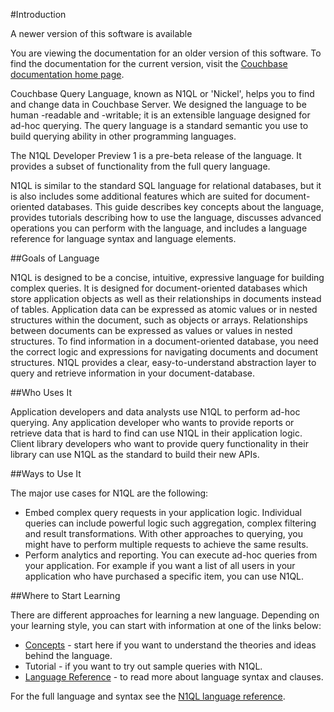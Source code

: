 #Introduction

<div class="notebox warning">
<p>A newer version of this software is available</p>
<p>You are viewing the documentation for an older version of this software. To find the documentation for the current version, visit the <a href="http://docs.couchbase.com">Couchbase documentation home page</a>.</p>
</div>

Couchbase Query Language, known as N1QL or 'Nickel', helps you to find and change data in Couchbase Server. 
We designed the language to be human -readable and -writable; it is an extensible language designed for ad-hoc querying. The query language is a standard semantic you use to build querying ability in other programming languages.

The N1QL Developer Preview 1 is a pre-beta release of the language. It provides a subset of functionality from the full query language. 

N1QL is similar to the standard SQL language for relational databases, but it is also includes some additional 
features which are suited for document-oriented databases. This guide describes 
key concepts about the language, provides tutorials describing how to use the language, discusses advanced operations 
you can perform with the language, and includes a language reference for language syntax and language elements.

 

##Goals of Language

N1QL is designed to be a concise, intuitive, expressive language for building complex queries.
 It is designed for document-oriented databases which store application objects as well as their relationships in 
documents instead of tables. Application data can be expressed as atomic values or in 
nested structures within the document, such as objects or arrays. Relationships between documents can be expressed as values or values in nested structures.  To find information in a document-oriented database, you need the correct logic and expressions for navigating documents and document structures. N1QL provides a clear, easy-to-understand abstraction layer to query and retrieve information in your document-database.

##Who Uses It

Application developers and data analysts use N1QL to perform ad-hoc querying. Any application developer 
who wants to provide reports or retrieve data that is hard to find can use N1QL in their application logic. Client library 
developers who want to provide query functionality in their library can use N1QL as the standard to build their new APIs.

##Ways to Use It

The major use cases for N1QL are the following:

- Embed complex query requests in your application logic. Individual queries can include powerful logic such aggregation, complex filtering and result transformations. With other approaches to querying, you might have to perform multiple requests to achieve the same results.
- Perform analytics and reporting. You can execute ad-hoc queries from your application. For example if you want a list of all users in your application who have purchased a specific item, you can use N1QL. 

##Where to Start Learning

There are different approaches for learning a new language. Depending on your learning style, you can start with information at one of the links below:

- [Concepts](#concepts) - start here if you want to understand the theories and ideas behind the language.
- Tutorial - if you want to try out sample queries with N1QL.
- [Language Reference](#language_ref) - to read more about language syntax and clauses.

For the full language and syntax see the [N1QL language reference](#language_ref).




 
